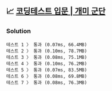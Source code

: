 ## 📈 [코딩테스트 입문 | 개미 군단](https://school.programmers.co.kr/learn/courses/30/lessons/120837)

### Solution

```text
테스트 1 〉	통과 (0.07ms, 66.4MB)
테스트 2 〉	통과 (0.10ms, 78.7MB)
테스트 3 〉	통과 (0.08ms, 75.1MB)
테스트 4 〉	통과 (0.10ms, 76.2MB)
테스트 5 〉	통과 (0.07ms, 83.5MB)
테스트 6 〉	통과 (0.08ms, 69.8MB)
테스트 7 〉	통과 (0.08ms, 76.3MB)
```